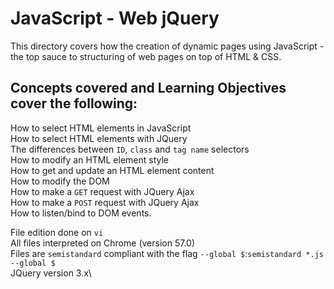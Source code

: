 # JavaScript - Web jQuery

This directory covers how the creation of dynamic pages using JavaScript - the top sauce to structuring of web pages on top of HTML & CSS.


## Concepts covered and Learning Objectives cover the following:

How to select HTML elements in JavaScript\
How to select HTML elements with JQuery\
The differences between `ID`, `class` and `tag name` selectors\
How to modify an HTML element style\
How to get and update an HTML element content\
How to modify the DOM\
How to make a `GET` request with JQuery Ajax\
How to make a `POST` request with JQuery Ajax\
How to listen/bind to DOM events.


File edition done on `vi`\
All files interpreted on Chrome (version 57.0)\
Files are `semistandard` compliant with the flag `--global $`:`semistandard *.js --global $`\
JQuery version 3.x\
